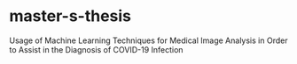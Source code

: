 # master-s-thesis
Usage of Machine Learning Techniques for Medical Image Analysis in Order to  Assist in the Diagnosis of COVID-19 Infection
